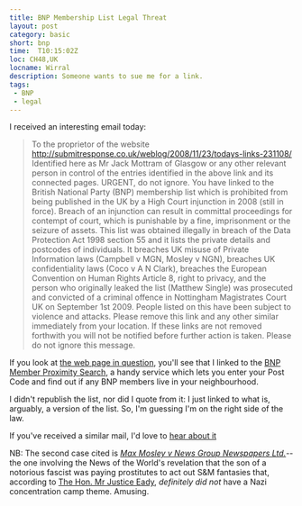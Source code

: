 ```yaml
---
title: BNP Membership List Legal Threat
layout: post
category: basic
short: bnp
time:  T10:15:02Z
loc: CH48,UK 
locname: Wirral
description: Someone wants to sue me for a link.
tags: 
 - BNP
 - legal
---
```


I received an interesting email today:

> To the proprietor of the website http://submitresponse.co.uk/weblog/2008/11/23/todays-links-231108/
Identified here as Mr Jack Mottram of Glasgow or any other relevant person in control of the entries identified in the above link and its connected pages.
> URGENT, do not ignore.
> You have linked to the British National Party (BNP) membership list which is prohibited from being published in the UK by a High Court injunction in 2008 (still in force).
> Breach of an injunction can result in committal proceedings for contempt of court, which is
punishable by a fine, imprisonment or the seizure of assets.
> This list was obtained illegally in breach of the Data Protection Act 1998 section 55 and it lists the private details and postcodes of individuals. It breaches UK misuse of Private Information laws (Campbell v MGN, Mosley v NGN), breaches UK confidentiality laws (Coco v A N Clark), breaches the European Convention on Human Rights Article 8, right to privacy, and the person who originally leaked the list (Matthew Single) was prosecuted and convicted of a criminal offence in Nottingham Magistrates Court UK on September 1st 2009.
> People listed on this have been subject to violence and attacks.  Please remove this link and any other similar immediately from your location.
> If these links are not removed forthwith you will not be notified before further action is taken.
> Please do not ignore this message. 

If you look at [the web page in question](http://submitresponse.co.uk/weblog/2008/11/23/todays-links-231108/), you'll see that I linked to the [BNP Member Proximity Search](http://www.fishmech.net/bnp/), a handy service which lets you enter your Post Code and find out if any BNP members live in your neighbourhood.

I didn't republish the list, nor did I quote from it: I just linked to what is, arguably, a version of the list. So, I'm guessing I'm on the right side of the law.

If you've received a similar mail, I'd love to [hear about it](mailto:j@ck.mottr.am)

NB: The second case cited is [_Max Mosley v News Group Newspapers Ltd._](http://en.wikipedia.org/wiki/Max_Mosley_v_News_Group_Newspapers_Limited)--the one involving the News of the World's revelation that the son of a notorious fascist was paying prostitutes to act out S&M fantasies that, according to [The Hon. Mr Justice Eady](http://en.wikipedia.org/wiki/David_Eady), _definitely did not_ have a Nazi concentration camp theme. Amusing.
